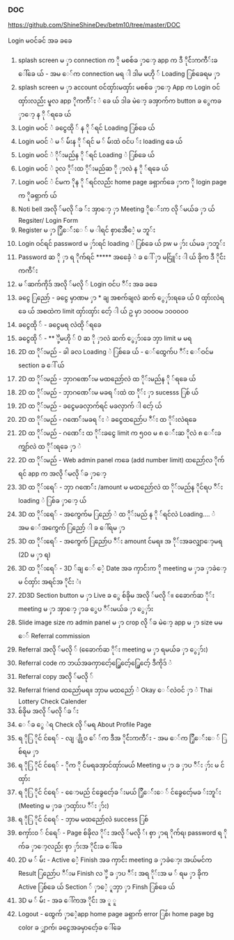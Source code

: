### DOC
https://github.com/ShineShineDev/betm10/tree/master/DOC


Login မဝင်ခင် အခ ခခေ
1. splash screen မ ှာ connection က ို မစစ်ခ ှာော့ app က ဒီ ိုင််းကကီ်းခ ေါ်ခေ ယ် - အမ ေ်က connection မရ ါ ဒါမ မဟို ်
Loading ြစ်ခေရမ ှာ
2. splash screen မ ှာ account ဝင်ထှာ်းမထှာ်း မစစ်ခ ှာော့ App က Login ဝင်ထှာ်းလည််း မူလ app ိုကကီ်း ဲ ခေ ယ်
ဒါခ မဲော့ ခအှာက်က button ခ ွေကခ ှာော့ န ို ်ရခေ ယ်
3. Login မဝင် ဲ ခငွေထို ် န ို ်ရင် Loading ြစ်ခေ ယ်
4. Login မဝင် ဲ မ ် မ််းန ို ်ရင် မ ် မ််းထဲ ဝင်ပ ်း loading ခေ ယ်
5. Login မဝင် ဲ ို်းမည်န ို ်ရင် Loading ဲ ြစ်ခေ ယ်
6. Login မဝင် ဲ ၃လ ို်းထ ို်းမည်ဆ ို ှာလဲ န ို ်ရခေ ယ်
7. Login မဝင် ဲ င်မက ိုန ို ်ရင်လည််း home page ခရှာက်ခေ ှာက ို login page က ိုခရှာက် ယ်
8. Noti bell အလို ်မလို ်ခ ်း အှာော့ ှာ Meeting ိုေ််းက လို ်မယ်ခ ှာ ယ်
Regsiter/ Login Form
9. Register မ ှာ ြိုေ််းေ ် မ ါရင် စှာအေီေဲဲ့ မ ဘူ်း
10. Login ဝင်ရင် password မ ှာ်းရင် loading ဲ ြစ်ခေ ယ် pw မ ှာ်း ယ်မခ ှာဘူ်း
11. Password ဆ ို ှာ ရ ိုက်ရင် ***** အခေေဲဲ့ ဲ ခ ေါ် ှာ မင်ြူ်း ါ ယ် ခိုက ဒီ ိုင််းကကီ်း
12. မ ်ဆက်ကိုဒ် အလို ်မလို ်
Login ဝင်ပ ီ်း အခ ခခေ
13. ခငွေ ြညော့် - ခငွေ မှာဏမ ှာ * ချ အစက်ချလဲ ဆက် ွေှာ်းရခေ ယ် 0 ထှာ်းလဲရခေ ယ် အစထဲက limit ထှာ်းထှာ်း ငော့် ါ ယ်
ဥ မှာ ၁၀၀၀မ ၁၀၀၀၀၀
14. ခငွေထို ် - ခငွေမရ လဲထို ်ရခေ
15. ခငွေထို ် - ** ိုဲ့မဟို ် 0 ဆ ို ှာလဲ ဆက် ွေှာ်းခေ ဘှာ limit မ မရ
16. 2D ထ ို်းမည် - ခါ ခလ Loading ဲ ြစ်ခေ ယ် - ေ်ထွေက်ပ ီ်း ေ်ဝင်မ section ခ ေါ် ယ်
17. 2D ထ ို်းမည် - ဘှာဂဏေ််းမ မထညော့်လဲ ထ ို်းမည်န ို ်ရခေ ယ်
18. 2D ထ ို်းမည် - ဘှာဂဏေ််းမ မခရ ်းထဲ ထ ို်း ှာ sucesss ြစ် ယ်
19. 2D ထ ို်းမည် - ခငွေမခလှာက်ရင် မခလှာက် ါ ငော့် ယ်
20. 2D ထ ို်းမည် - ဂဏေ််းမခရ ်း ဲ ခငွေထညော့်ပ ီ်း ထ ို်းလဲရခေ
21. 2D ထ ို်းမည် - ဂဏေ််း ထ ို်းခငွေ limit က ၅၀၀ မ ၈ ေ််းဆ ိုလဲ ၈ ေ််းခကျှာ်လဲ ထ ို်းရခေ ှာ ဲ
22. 2D ထ ို်းမည် - Web admin panel ကခေ (add number limit) ထညော့်လ ိုက်ရင် app က အလို ်မလို ်ခ ှာော့
23. 3D ထ ို်းရေ် - ဘှာ ဂဏေ််း /amount မ မထညော့်လဲ ထ ို်းမည်န ိုင်ရပ ီ်း loading ဲ ြစ်ခ ှာော့ ယ်
24. 3D ထ ို်းရေ် - အကွေက်မ ြညော့် ဲ ထ ို်းမည် န ို ်ရင်လဲ Loading…. ဲ အမ ေ်အကွေက် ြညော့် ါ ခ ေါ်ရမ ှာ
25. 3D ထ ို်းရေ် - အကွေက် ြညော့်ပ ီ်း amount င်မရ။ အ ို်းအခလျှာော့မရ (2D မ ှာ ရ)
26. 3D ထ ို်းရေ် - 3D ်ချ ေ် ေဲဲ့ Date အခ ကှာင််းက ို meeting မ ှာခ ှာခဲော့ မ င်ထှာ်း အရင်အ ိုင််း ဲ၊
27. 2D3D Section button မ ှာ Live ခ ွေ စ်ခိုမ အလို ်မလို ်။ ခေောက်ဆ ို်း meeting မ ှာ အှာော့ ှာခ ွေပ ီ်းမယ်ခ ှာ ွေှာ်း
28. Slide image size က admin panel မ ှာ crop လို ်ခ မဲော့ app မ ှာ size မမ ေ်
Referral commission
29. Referral အလို ်မလို ် (ခေောက်ဆ ို်း meeting မ ှာ ရမယ်ခ ှာ ွေှာ်း)
30. Referral code က ဘယ်အခကှာငော့်ြွေငော့်ြွေငော့် ဒီကိုဒ် ဲ
31. Referral copy အလို ်မလို ်
32. Referral friend ထညော့်မရ။ ဘှာမ မထညော့် ဲ Okay ေ ်လဲဝင် ှာ ဲ
Thai Lottery Check Calender
33. စ်ခိုမ အလို ်မလို ်ခ ်း
34. ေ ်ခ ွေ ဲရ Check လို ်မရ
About Profile Page
35. ရ ိုြ ိုင် င်ရေ် - လျ ျို့ဝ ်ေ ်က ဒီအ ိုင််းကကီ်း - အမ ေ်က ြိုေ််းေ ် ြစ်ရမ ှာ
36. ရ ိုြ ိုင် င်ရေ် - ိုက ို င်မရခအှာင်ထှာ်းမယ် Meeting မ ှာ ခ ှာပ ီ်း ှာ်း မ င်ထှာ်း
37. ရ ိုြ ိုင် င်ရေ် - ေောမည် င်ခွေငော့်ခ ်းမယ် ြိုေ််းေ ် င်ခွေငော့်မခ ်းဘူ်း (Meeting မ ှာခ ှာထှာ်းပ ီ်း ှာ်း)
38. ရ ိုြ ိုင် င်ရေ် - ဘှာမ မထညော့်လဲ success ြစ်
39. စကှာ်းဝ ် င်ရေ် - Page စ်ခိုလ ို်း အလို ်မလို ်၊ စှာ ှာရ ိုက်ရ၊ password ရ ိုက်ခ ှာော့လည််း စှာ ှာ်းအ ိုင််းခ ေါ်ခေ
40. 2D မ ် မ််း - Active ေဲဲ့ Finish အခ ကှာင််း meeting ခ ှာခဲော့၊ အယ်မင်က Result ြညော့်ပ ီ်းမ Finish လ ိုဲ့ ခ ှာပ ီ်း
အရ ို်းအ မ ် ရမ ှာ ခိုက Active ြစ်ခေ ယ် Section ် ှာေဲဲ့ ူဘှာ ှာ Finsh ြစ်ခေ ယ်
41. 3D မ ် မ််း - အခ ေါ်ကအ ိုင််း အ ူ ူ
42. Logout - ထွေက် ှာေဲဲ့app home page ခရှာက် error ြစ်၊ home page bg color ခ ျှာက်၊ ခငွေအခမှာငော့်ခ ေါ်ခေ
